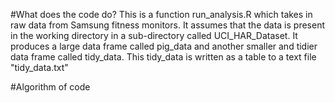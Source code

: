 #What does the code do?
This is a function run_analysis.R which takes in raw data from Samsung fitness monitors. It assumes that the data is present in the working directory in a sub-directory called UCI_HAR_Dataset. It produces a large data frame called pig_data and another smaller and tidier data frame called tidy_data. This tidy_data is written as a table to a text file "tidy_data.txt"


#Algorithm of code

